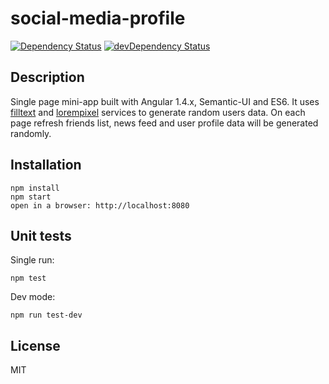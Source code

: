 # social-media-profile

[![Dependency Status](https://david-dm.org/m0t0r/social-media-profile.svg)](https://david-dm.org/m0t0r/social-media-profile)
[![devDependency Status](https://david-dm.org/m0t0r/social-media-profile/dev-status.svg)](https://david-dm.org/m0t0r/social-media-profile#info=devDependencies)

Description
-----------
Single page mini-app built with Angular 1.4.x, Semantic-UI and ES6. It uses [filltext](http://filltext.com) and [lorempixel](http://lorempixel.com) services to
generate random users data. On each page refresh friends list, news feed and user profile data will be generated randomly.

Installation
------------

```
npm install
npm start
open in a browser: http://localhost:8080
```

Unit tests
------------

Single run:

```
npm test
```

Dev mode:

```
npm run test-dev
```

License
-------
MIT
